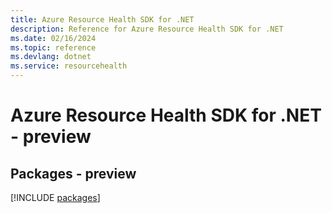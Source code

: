 ```yaml
---
title: Azure Resource Health SDK for .NET
description: Reference for Azure Resource Health SDK for .NET
ms.date: 02/16/2024
ms.topic: reference
ms.devlang: dotnet
ms.service: resourcehealth
---
```

# Azure Resource Health SDK for .NET - preview
## Packages - preview
[!INCLUDE [packages](resource-health-index.md)]